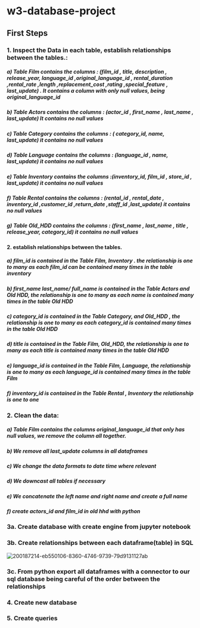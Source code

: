 # w3-database-project

## First Steps
### 1. Inspect the Data in each table, establish relationships between the tables.:
##### a) Table Film contains the columns : (film_id , title, description , release_year,  language_id  ,original_language_id , rental_duration ,rental_rate ,length  ,replacement_cost  ,rating ,special_feature , last_update) . It contains a column with only null values, being original_language_id
##### b) Table Actors contains the columns : (actor_id , first_name , last_name , last_update) It contains no null values
##### c) Table Category contains the columns : ( category_id, name, last_update) it contains no null values
##### d) Table Language contains the columns : (language_id , name, last_update) it contains no null values
##### e) Table Inventory contains the columns :(inventory_id, film_id , store_id , last_update)  it contains no null values
##### f)  Table Rental contains the columns : (rental_id , rental_date  , inventory_id  ,customer_id ,return_date  ,staff_id ,last_update)  it contains no null values
##### g) Table Old_HDD contains the columns : (first_name , last_name , title , release_year, category_id) it contains no null values
#### 2. establish relationships between the tables.
##### a) film_id is contained in the Table Film, Inventory . the relationship is one to many as each film_id can be contained many times in the table inventory
##### b) first_name last_name/ full_name is contained in the Table Actors and Old HDD, the relationship is one to many as each name is contained many times in the table Old HDD
##### c) category_id is contained in the Table Category, and Old_HDD  , the relationship is one to many as each category_id is contained many times in the table Old HDD
##### d) title is contained in the Table Film, Old_HDD, the relationship is one to many as each title is contained many times in the table Old HDD
##### e) language_id is contained in the Table Film, Language, the relationship is one to many as each language_id is contained many times in the table Film
##### f) inventory_id is contained in the Table Rental , Inventory the relationship is one to one 
### 2. Clean the data:
##### a) Table Film contains the columns original_language_id  that only has null values, we remove the column all together.
##### b) We remove all last_update columns in all dataframes
##### c) We change the data formats to date time where relevant
##### d) We downcast all tables if necessary
##### e) We concatenate the left name and right name and create a full name
##### f) create actors_id and film_id in old hhd with python




### 3a. Create database with create engine from jupyter notebook
### 3b. Create relationships between each dataframe(table) in SQL


![200187214-eb550106-8360-4746-9739-79d9131127ab](https://user-images.githubusercontent.com/114666478/200506149-b079e44c-bdbd-4f15-b204-a88820e2a6a6.png)




### 3c. From python export all dataframes with a connector to our sql database being careful of the order between the relationships


### 4. Create new database
### 5. Create queries






















